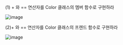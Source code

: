
(1)  + 와 == 연산자를 Color 클래스의 멤버 함수로 구현하라

![image](https://github.com/user-attachments/assets/39acde5b-c3d1-46ab-ba40-1bff37a91cef)

(2)+ 와 == 연산자를 Color 클래스의 프렌드 함수로 구현하라

![image](https://github.com/user-attachments/assets/cd43f8e2-eb3f-4ea6-9245-0e08d7b9c77d)
